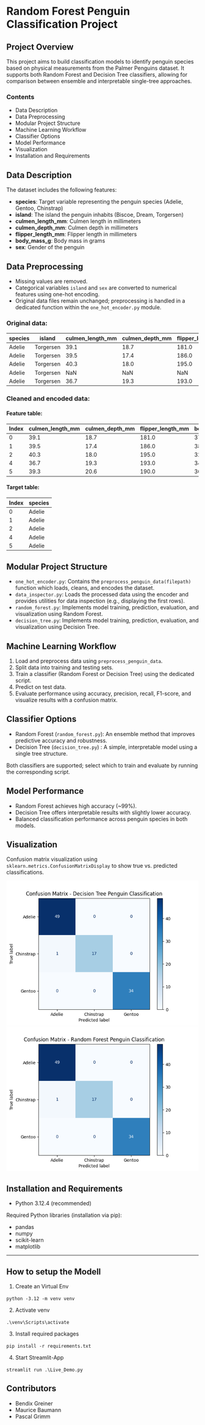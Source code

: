 # Random Forest Penguin Classification Project

## Project Overview

This project aims to build classification models to identify penguin species based on physical measurements from the Palmer Penguins dataset. It supports both Random Forest and Decision Tree classifiers, allowing for comparison between ensemble and interpretable single-tree approaches.

### Contents

- Data Description
- Data Preprocessing
- Modular Project Structure
- Machine Learning Workflow
- Classifier Options
- Model Performance
- Visualization
- Installation and Requirements

## Data Description

The dataset includes the following features:

- **species**: Target variable representing the penguin species (Adelie, Gentoo, Chinstrap)
- **island**: The island the penguin inhabits (Biscoe, Dream, Torgersen)
- **culmen_length_mm**: Culmen length in millimeters
- **culmen_depth_mm**: Culmen depth in millimeters
- **flipper_length_mm**: Flipper length in millimeters
- **body_mass_g**: Body mass in grams
- **sex**: Gender of the penguin

## Data Preprocessing

- Missing values are removed.
- Categorical variables `island` and `sex` are converted to numerical features using one-hot encoding.
- Original data files remain unchanged; preprocessing is handled in a dedicated function within the `one_hot_encoder.py` module.

### Original data:

|species|island|culmen_length_mm|culmen_depth_mm|flipper_length_mm|body_mass_g|sex|
|--|--|--|--|--|--|--|
|Adelie|Torgersen|39.1|18.7|181.0|3750.0|MALE|
|Adelie|Torgersen|39.5|17.4|186.0|3800.0|FEMALE|
|Adelie|Torgersen|40.3|18.0|195.0|3250.0|FEMALE|
|Adelie|Torgersen|NaN|NaN|NaN|NaN|NaN|
|Adelie|Torgersen|36.7|19.3|193.0|3450.0|FEMALE|

### Cleaned and encoded data:

#### Feature table:

|Index|culmen_length_mm|culmen_depth_mm|flipper_length_mm|body_mass_g|island_Biscoe|island_Dream|island_Torgersen|sex_.|sex_FEMALE|sex_MALE|
|--|--|--|--|--|--|--|--|--|--|--|
|0|39.1|18.7|181.0|3750.0|False|False|True|False|False|True|
|1|39.5|17.4|186.0|3800.0|False|False|True|False|True|False|
|2|40.3|18.0|195.0|3250.0|False|False|True|False|True|False|
|4|36.7|19.3|193.0|3450.0|False|False|True|False|True|False|
|5|39.3|20.6|190.0|3650.0|False|False|True|False|False|True|

#### Target table:

|Index|species|
|--|--|
|0|Adelie|
|1|Adelie|
|2|Adelie|
|4|Adelie|
|5|Adelie|

## Modular Project Structure

- `one_hot_encoder.py`: Contains the `preprocess_penguin_data(filepath)` function which loads, cleans, and encodes the dataset.
- `data_inspector.py`: Loads the processed data using the encoder and provides utilities for data inspection (e.g., displaying the first rows).
- `random_forest.py`: Implements model training, prediction, evaluation, and visualization using Random Forest.
- `decision_tree.py`: Implements model training, prediction, evaluation, and visualization using Decision Tree.

## Machine Learning Workflow

1. Load and preprocess data using `preprocess_penguin_data`.
2. Split data into training and testing sets.
3. Train a classifier (Random Forest or Decision Tree) using the dedicated script.
4. Predict on test data.
5. Evaluate performance using accuracy, precision, recall, F1-score, and visualize results with a confusion matrix.

## Classifier Options

- Random Forest (`random_forest.py`): An ensemble method that improves predictive accuracy and robustness.
- Decision Tree (`decision_tree.py`) : A simple, interpretable model using a single tree structure.

Both classifiers are supported; select which to train and evaluate by running the corresponding script.

## Model Performance

- Random Forest achieves high accuracy (~99%).
- Decision Tree offers interpretable results with slightly lower accuracy.
- Balanced classification performance across penguin species in both models.

## Visualization

Confusion matrix visualization using `sklearn.metrics.ConfusionMatrixDisplay` to show true vs. predicted classifications.

![Penguin Dataset Preview](results_confusion_matrix_decision_tree.png)
![Penguin Dataset Preview](results_confusion_matrix_random_forrest.png)

## Installation and Requirements

- Python 3.12.4 (recommended)

Required Python libraries (installation via pip):

- pandas
- numpy
- scikit-learn
- matplotlib

---
## How to setup the Modell
1. Create an Virtual Env

``
python -3.12 -m venv venv
``

2. Activate venv

``
.\venv\Scripts\activate
``

3. Install required packages

``
pip install -r requirements.txt
``

4. Start Streamlit-App

``
streamlit run .\Live_Demo.py
``

## Contributors

- Bendix Greiner
- Maurice Baumann
- Pascal Grimm

